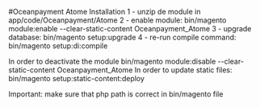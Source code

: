#Oceanpayment Atome
Installation
1 - unzip de module in app/code/Oceanpayment/Atome
2 - enable module: bin/magento module:enable --clear-static-content Oceanpayment_Atome
3 - upgrade database: bin/magento setup:upgrade
4 - re-run compile command: bin/magento setup:di:compile

In order to deactivate the module bin/magento module:disable --clear-static-content Oceanpayment_Atome
In order to update static files: bin/magento setup:static-content:deploy

Important: make sure that php path is correct in bin/magento file
